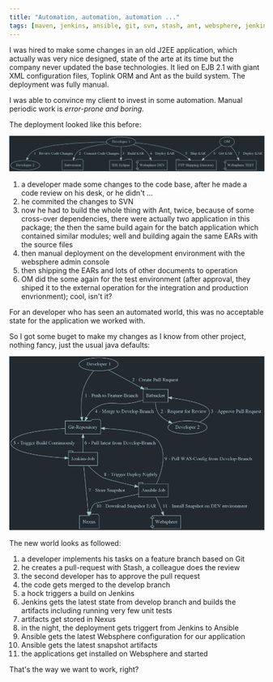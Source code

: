 ```yaml
---
title: "Automation, automation, automation ..."
tags: [maven, jenkins, ansible, git, svn, stash, ant, websphere, jenkins, nexus, ansible]
---
```


I was hired to make some changes in an old J2EE application, which actually was very nice designed, state of the arte at its time but the company never updated the base technologies. It lied on EJB 2.1 with giant XML configuration files, Toplink ORM and Ant as the build system. The deployment was fully manual.

I was able to convince my client to invest in some automation. Manual periodic work is *error-prone and boring*. 

The deployment looked like this before:

![manual deployment](/images/blog/2017-01-15-nwm-old-world.png)

1. a developer made some changes to the code base, after he made a code review on his desk, or he didn't ...
2. he commited the changes to SVN
3. now he had to build the whole thing with Ant, twice, because of some cross-over dependencies, there were actually two application in this package; the then the same build again for the batch application which contained similar modules; well and building again the same EARs with the source files
4. then manual deployment on the development environment with the websphere admin console
5. then shipping the EARs and lots of other documents to operation
6. OM did the some again for the test environment (after approval, they shiped it to the external operation for the integration and production envrionment); cool, isn't it?

For an developer who has seen an automated world, this was no acceptable state for the application we worked with. 

So I got some buget to make my changes as I know from other project, nothing fancy, just the usual java defaults:

![automated deployment](/images/blog/2017-01-15-nwm-continuous-integration-flow.png)

The new world looks as followed: 

1. a developer implements his tasks on a feature branch based on Git
2. he creates a pull-request with Stash, a colleague does the review
3. the second developer has to approve the pull request
4. the code gets merged to the develop branch
5. a hock triggers a build on Jenkins
6. Jenkins gets the latest state from develop branch and builds the artifacts including running very few unit tests
7. artifacts get stored in Nexus
8. in the night, the deployment gets triggert from Jenkins to Ansible 
9. Ansible gets the latest Websphere configuration for our application
10. Ansible gets the latest snapshot artifacts
11. the applications get installed on Websphere and started

That's the way we want to work, right?
